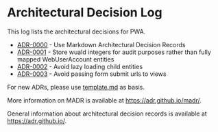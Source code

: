 # Architectural Decision Log

This log lists the architectural decisions for PWA.

<!-- adrlog -- Regenerate the content by using "npx adr-log -d docs/adr/ -i". -->

- [ADR-0000](0000-use-markdown-architectural-decision-records.md) - Use Markdown Architectural Decision Records
- [ADR-0001](0001-use-integers-rather-than-entity-mapping-for-audit-users.md) - Store wuaId integers for audit purposes rather than fully mapped WebUserAccount entities
- [ADR-0002](0002-avoid-lazy-loading.md) - Avoid lazy loading child entities
- [ADR-0003](0003-avoid-passing-form-submit-urls-to-views.md) - Avoid passing form submit urls to views

<!-- adrlogstop -->

For new ADRs, please use [template.md](template.md) as basis.

More information on MADR is available at <https://adr.github.io/madr/>.

General information about architectural decision records is available at <https://adr.github.io/>.
